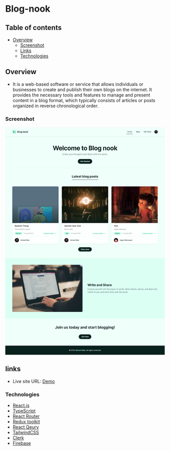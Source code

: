 # Blog-nook

## Table of contents

- [Overview](#overview)
  - [Screenshot](#screenshot)
  - [Links](#links)
  - [Technologies](#technologies)

## Overview

- It is a web-based software or service that allows individuals or businesses to create and publish their own blogs on the internet. It provides the necessary tools and features to manage and present content in a blog format, which typically consists of articles or posts organized in reverse chronological order.

### Screenshot

![Design preview](./src/assets/design/design.png)

## links

- Live site URL: [Demo](https://blog-nook.vercel.app/blog)

### Technologies

- [React.js](https://react.dev/)
- [TypeScript](https://www.typescriptlang.org/)
- [React Router](https://reactrouter.com/en/main)
- [Redux toolkit](https://redux-toolkit.js.org/)
- [React Qeury](https://tanstack.com/query/latest/)
- [TailwindCSS](https://tailwindcss.com/)
- [Clerk](https://clerk.com/)
- [Firebase](https://firebase.google.com/)
